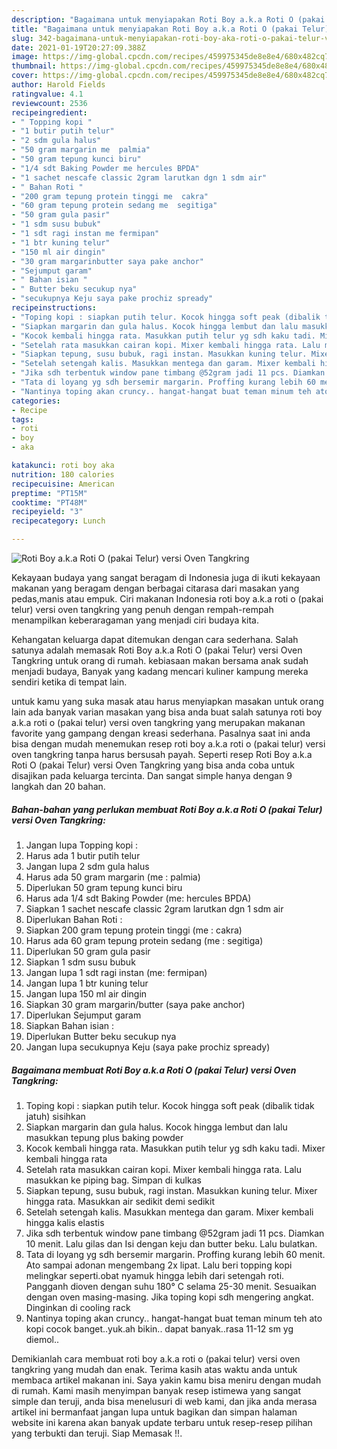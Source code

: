 ```yaml
---
description: "Bagaimana untuk menyiapakan Roti Boy a.k.a Roti O (pakai Telur) versi Oven Tangkring Favorite"
title: "Bagaimana untuk menyiapakan Roti Boy a.k.a Roti O (pakai Telur) versi Oven Tangkring Favorite"
slug: 342-bagaimana-untuk-menyiapakan-roti-boy-aka-roti-o-pakai-telur-versi-oven-tangkring-favorite
date: 2021-01-19T20:27:09.388Z
image: https://img-global.cpcdn.com/recipes/459975345de8e8e4/680x482cq70/roti-boy-aka-roti-o-pakai-telur-versi-oven-tangkring-foto-resep-utama.jpg
thumbnail: https://img-global.cpcdn.com/recipes/459975345de8e8e4/680x482cq70/roti-boy-aka-roti-o-pakai-telur-versi-oven-tangkring-foto-resep-utama.jpg
cover: https://img-global.cpcdn.com/recipes/459975345de8e8e4/680x482cq70/roti-boy-aka-roti-o-pakai-telur-versi-oven-tangkring-foto-resep-utama.jpg
author: Harold Fields
ratingvalue: 4.1
reviewcount: 2536
recipeingredient:
- " Topping kopi "
- "1 butir putih telur"
- "2 sdm gula halus"
- "50 gram margarin me  palmia"
- "50 gram tepung kunci biru"
- "1/4 sdt Baking Powder me hercules BPDA"
- "1 sachet nescafe classic 2gram larutkan dgn 1 sdm air"
- " Bahan Roti "
- "200 gram tepung protein tinggi me  cakra"
- "60 gram tepung protein sedang me  segitiga"
- "50 gram gula pasir"
- "1 sdm susu bubuk"
- "1 sdt ragi instan me fermipan"
- "1 btr kuning telur"
- "150 ml air dingin"
- "30 gram margarinbutter saya pake anchor"
- "Sejumput garam"
- " Bahan isian "
- " Butter beku secukup nya"
- "secukupnya Keju saya pake prochiz spready"
recipeinstructions:
- "Toping kopi : siapkan putih telur. Kocok hingga soft peak (dibalik tidak jatuh) sisihkan"
- "Siapkan margarin dan gula halus. Kocok hingga lembut dan lalu masukkan tepung plus baking powder"
- "Kocok kembali hingga rata. Masukkan putih telur yg sdh kaku tadi. Mixer kembali hingga rata"
- "Setelah rata masukkan cairan kopi. Mixer kembali hingga rata. Lalu masukkan ke piping bag. Simpan di kulkas"
- "Siapkan tepung, susu bubuk, ragi instan. Masukkan kuning telur. Mixer hingga rata. Masukkan air sedikit demi sedikit"
- "Setelah setengah kalis. Masukkan mentega dan garam. Mixer kembali hingga kalis elastis"
- "Jika sdh terbentuk window pane timbang @52gram jadi 11 pcs. Diamkan 10 menit. Lalu gilas dan Isi dengan keju dan butter beku. Lalu bulatkan."
- "Tata di loyang yg sdh bersemir margarin. Proffing kurang lebih 60 menit. Ato sampai adonan mengembang 2x lipat. Lalu beri topping kopi melingkar seperti.obat nyamuk hingga lebih dari setengah roti. Pangganh dioven dengan suhu 180° C selama 25-30 menit. Sesuaikan dengan oven masing-masing. Jika toping kopi sdh mengering angkat. Dinginkan di cooling rack"
- "Nantinya toping akan cruncy.. hangat-hangat buat teman minum teh ato kopi cocok banget..yuk.ah bikin.. dapat banyak..rasa 11-12 sm yg diemol.."
categories:
- Recipe
tags:
- roti
- boy
- aka

katakunci: roti boy aka 
nutrition: 180 calories
recipecuisine: American
preptime: "PT15M"
cooktime: "PT48M"
recipeyield: "3"
recipecategory: Lunch

---
```



![Roti Boy a.k.a Roti O (pakai Telur) versi Oven Tangkring](https://img-global.cpcdn.com/recipes/459975345de8e8e4/680x482cq70/roti-boy-aka-roti-o-pakai-telur-versi-oven-tangkring-foto-resep-utama.jpg)

Kekayaan budaya yang sangat beragam di Indonesia juga di ikuti kekayaan makanan yang beragam dengan berbagai citarasa dari masakan yang pedas,manis atau empuk. Ciri makanan Indonesia roti boy a.k.a roti o (pakai telur) versi oven tangkring yang penuh dengan rempah-rempah menampilkan keberaragaman yang menjadi ciri budaya kita.




Kehangatan keluarga dapat ditemukan dengan cara sederhana. Salah satunya adalah memasak Roti Boy a.k.a Roti O (pakai Telur) versi Oven Tangkring untuk orang di rumah. kebiasaan makan bersama anak sudah menjadi budaya, Banyak yang kadang mencari kuliner kampung mereka sendiri ketika di tempat lain.

untuk kamu yang suka masak atau harus menyiapkan masakan untuk orang lain ada banyak varian masakan yang bisa anda buat salah satunya roti boy a.k.a roti o (pakai telur) versi oven tangkring yang merupakan makanan favorite yang gampang dengan kreasi sederhana. Pasalnya saat ini anda bisa dengan mudah menemukan resep roti boy a.k.a roti o (pakai telur) versi oven tangkring tanpa harus bersusah payah.
Seperti resep Roti Boy a.k.a Roti O (pakai Telur) versi Oven Tangkring yang bisa anda coba untuk disajikan pada keluarga tercinta. Dan sangat simple hanya dengan 9 langkah dan 20 bahan.


<!--inarticleads1-->

##### Bahan-bahan yang perlukan membuat Roti Boy a.k.a Roti O (pakai Telur) versi Oven Tangkring:

1. Jangan lupa  Topping kopi :
1. Harus ada 1 butir putih telur
1. Jangan lupa 2 sdm gula halus
1. Harus ada 50 gram margarin (me : palmia)
1. Diperlukan 50 gram tepung kunci biru
1. Harus ada 1/4 sdt Baking Powder (me: hercules BPDA)
1. Siapkan 1 sachet nescafe classic 2gram larutkan dgn 1 sdm air
1. Diperlukan  Bahan Roti :
1. Siapkan 200 gram tepung protein tinggi (me : cakra)
1. Harus ada 60 gram tepung protein sedang (me : segitiga)
1. Diperlukan 50 gram gula pasir
1. Siapkan 1 sdm susu bubuk
1. Jangan lupa 1 sdt ragi instan (me: fermipan)
1. Jangan lupa 1 btr kuning telur
1. Jangan lupa 150 ml air dingin
1. Siapkan 30 gram margarin/butter (saya pake anchor)
1. Diperlukan Sejumput garam
1. Siapkan  Bahan isian :
1. Diperlukan  Butter beku secukup nya
1. Jangan lupa secukupnya Keju (saya pake prochiz spready)




<!--inarticleads2-->

##### Bagaimana membuat  Roti Boy a.k.a Roti O (pakai Telur) versi Oven Tangkring:

1. Toping kopi : siapkan putih telur. Kocok hingga soft peak (dibalik tidak jatuh) sisihkan
1. Siapkan margarin dan gula halus. Kocok hingga lembut dan lalu masukkan tepung plus baking powder
1. Kocok kembali hingga rata. Masukkan putih telur yg sdh kaku tadi. Mixer kembali hingga rata
1. Setelah rata masukkan cairan kopi. Mixer kembali hingga rata. Lalu masukkan ke piping bag. Simpan di kulkas
1. Siapkan tepung, susu bubuk, ragi instan. Masukkan kuning telur. Mixer hingga rata. Masukkan air sedikit demi sedikit
1. Setelah setengah kalis. Masukkan mentega dan garam. Mixer kembali hingga kalis elastis
1. Jika sdh terbentuk window pane timbang @52gram jadi 11 pcs. Diamkan 10 menit. Lalu gilas dan Isi dengan keju dan butter beku. Lalu bulatkan.
1. Tata di loyang yg sdh bersemir margarin. Proffing kurang lebih 60 menit. Ato sampai adonan mengembang 2x lipat. Lalu beri topping kopi melingkar seperti.obat nyamuk hingga lebih dari setengah roti. Pangganh dioven dengan suhu 180° C selama 25-30 menit. Sesuaikan dengan oven masing-masing. Jika toping kopi sdh mengering angkat. Dinginkan di cooling rack
1. Nantinya toping akan cruncy.. hangat-hangat buat teman minum teh ato kopi cocok banget..yuk.ah bikin.. dapat banyak..rasa 11-12 sm yg diemol..




Demikianlah cara membuat roti boy a.k.a roti o (pakai telur) versi oven tangkring yang mudah dan enak. Terima kasih atas waktu anda untuk membaca artikel makanan ini. Saya yakin kamu bisa meniru dengan mudah di rumah. Kami masih menyimpan banyak resep istimewa yang sangat simple dan teruji, anda bisa menelusuri di web kami, dan jika anda merasa artikel ini bermanfaat jangan lupa untuk bagikan dan simpan halaman website ini karena akan banyak update terbaru untuk resep-resep pilihan yang terbukti dan teruji. Siap Memasak !!. 
